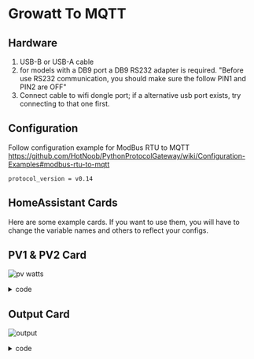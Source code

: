 # Growatt To MQTT

## Hardware
1. USB-B or USB-A cable
2. for models with a DB9 port a DB9 RS232 adapter is required. "Before use RS232 communication, you should make sure the follow PIN1 and PIN2 are OFF"
3. Connect cable to wifi dongle port; if a alternative usb port exists, try connecting to that one first. 

## Configuration
Follow configuration example for ModBus RTU to MQTT
https://github.com/HotNoob/PythonProtocolGateway/wiki/Configuration-Examples#modbus-rtu-to-mqtt

```
protocol_version = v0.14
```

## HomeAssistant Cards
Here are some example cards. If you want to use them, you will have to change the variable names and others to reflect your configs. 

## PV1 & PV2 Card
![pv watts](https://github.com/HotNoob/PythonProtocolGateway/assets/2180145/372980f9-f2d6-48e5-9acd-ee519badb61f)
<details>
  <summary>code</summary>

```
type: horizontal-stack
cards:
  - type: gauge
    needle: false
    name: PV1 Voltage
    entity: sensor.growatt_inverter_pv1_voltage
    severity:
      green: 150
      yellow: 50
      red: 0
  - type: gauge
    entity: sensor.growatt_inverter_pv2_voltage
    name: PV2 Voltage
    severity:
      green: 125
      yellow: 50
      red: 0
  - type: gauge
    needle: false
    entity: sensor.growatt_inverter_pv1_watts
    name: PV1 Watts
    severity:
      green: 750
      yellow: 250
      red: 0
  - type: gauge
    entity: sensor.growatt_inverter_pv2_watts
    name: PV2 Watts
    severity:
      green: 750
      yellow: 250
      red: 0
```
</details>

## Output Card
![output](https://github.com/HotNoob/PythonProtocolGateway/assets/2180145/9a129dad-73bc-4401-9746-d7a0dd22cf0a)
<details>
  <summary>code</summary>

```
type: horizontal-stack
cards:
  - type: gauge
    needle: true
    entity: sensor.growatt_inverter_output_voltage
    name: Output Voltage
    max: 270
    min: 210
    segments:
      - from: 0
        color: '#db4437'
      - from: 220
        color: '#ffa600'
      - from: 235
        color: '#43a047'
      - from: 245
        color: '#ffa600'
      - from: 250
        color: '#db4437'
  - type: gauge
    entity: sensor.growatt_inverter_output_hz
    name: Output Hertz
    unit: hz
    needle: true
    max: 62
    min: 58
    segments:
      - from: 0
        color: '#db4437'
      - from: 59
        color: '#ffa600'
      - from: 59.5
        color: '#43a047'
      - from: 60.5
        color: '#ffa600'
      - from: 61
        color: '#db4437'
  - type: gauge
    needle: false
    entity: sensor.growatt_inverter_output_wattage
    name: Output Watts
    severity:
      green: 0
      yellow: 1200
      red: 8000
    max: 12000
  - type: gauge
    entity: sensor.growatt_inverter_output_current
    name: Output Current
    severity:
      green: 0
      yellow: 10
      red: 40
    max: 50

```
</details>